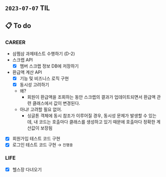 ## `2023-07-07` TIL

## 📋 To do

### CAREER

-  삼쩜삼 과제테스트 수행하기 (D-2)
- 스크랩 API
  - [x]  멤버 스크랩 정보 DB에 저장하기
- 환급액 계산 API
  - [x]  기능 및 비즈니스 로직 구현
  - [x]  동시성 고려하기
    - 왜?
      - 회원이 환급액을 조회하는 동안 스크랩의 결과가 업데이트되면서 환급액 관련 클래스에서 값이 변경된다.
    - 아냐! 고려할 필요 없어.
      - 싱글톤 객체에 동시 참조가 이루어질 경우, 동시성 문제가 발생할 수 있는데, 내 코드는 호출마다 클래스를 생성하고 있기 때문에 호출마다 정확한 계산값이 보장됨
- [x]  회원가입 테스트 코드 구현
- [x]  로그인 테스트 코드 구현 → `진행중`

### LIFE

- [x] 헬스장 다녀오기
